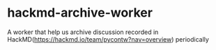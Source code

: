 # hackmd-archive-worker
A worker that help us archive discussion recorded in HackMD(https://hackmd.io/team/pycontw?nav=overview) periodically
